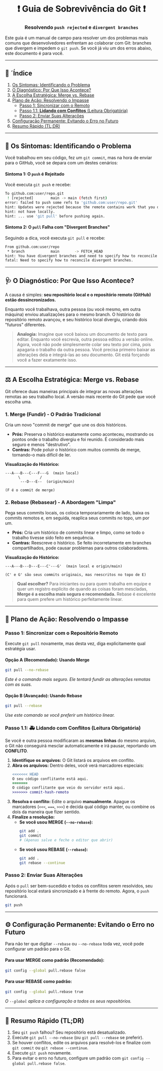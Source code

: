 <div align="center">

# ❗ Guia de Sobrevivência do Git ❗
### Resolvendo `push rejected` e `divergent branches`

</div>

Este guia é um manual de campo para resolver um dos problemas mais comuns que desenvolvedores enfrentam ao colaborar com Git: branches que divergem e impedem o `git push`. Se você já viu um dos erros abaixo, este documento é para você.

---

## 📜 ´Índice

1.  [Os Sintomas: Identificando o Problema](#-os-sintomas-identificando-o-problema)
2.  [O Diagnóstico: Por Que Isso Acontece?](#-o-diagnóstico-por-que-isso-acontece)
3.  [A Escolha Estratégica: Merge vs. Rebase](#-a-escolha-estratégica-merge-vs-rebase)
4.  [Plano de Ação: Resolvendo o Impasse](#-plano-de-ação-resolvendo-o-impasse)
    * [Passo 1: Sincronizar com o Remoto](#passo-1-sincronizar-com-o-repositório-remoto)
    * [Passo 1.1: **Lidando com Conflitos** (Leitura Obrigatória)](#passo-11--lidando-com-conflitos-leitura-obrigatória)
    * [Passo 2: Enviar Suas Alterações](#passo-2-enviar-suas-alterações)
5.  [Configuração Permanente: Evitando o Erro no Futuro](#-configuração-permanente-evitando-o-erro-no-futuro)
6.  [Resumo Rápido (TL;DR)](#-resumo-rápido-tldr)

---

## 🚨 Os Sintomas: Identificando o Problema

Você trabalhou em seu código, fez um `git commit`, mas na hora de enviar para o GitHub, você se depara com um destes cenários:

#### Sintoma 1: O `push` é Rejeitado

Você executa `git push` e recebe:
```bash
To github.com:user/repo.git
 ! [rejected]        main -> main (fetch first)
error: failed to push some refs to 'github.com:user/repo.git'
hint: Updates were rejected because the remote contains work that you do
hint: not have locally.
hint: ... use 'git pull' before pushing again.
```

#### Sintoma 2: O `pull` Falha com "Divergent Branches"

Seguindo a dica, você executa `git pull` e recebe:
```bash
From github.com:user/repo
 * branch            main       -> FETCH_HEAD
hint: You have divergent branches and need to specify how to reconcile them.
fatal: Need to specify how to reconcile divergent branches.
```

---

## 🩺 O Diagnóstico: Por Que Isso Acontece?

A causa é simples: **seu repositório local e o repositório remoto (GitHub) estão dessincronizados.**

Enquanto você trabalhava, outra pessoa (ou você mesmo, em outra máquina) enviou atualizações para o mesmo branch. O histórico do repositório remoto avançou, e seu histórico local divergiu, criando dois "futuros" diferentes.

> **Analogia:** Imagine que você baixou um documento de texto para editar. Enquanto você escrevia, outra pessoa editou a versão online. Agora, você não pode simplesmente colar seu texto por cima, pois apagaria o trabalho da outra pessoa. Você precisa primeiro baixar as alterações dela e integrá-las ao seu documento. Git está forçando você a fazer exatamente isso.

---

## ⚖️ A Escolha Estratégica: Merge vs. Rebase

Git oferece duas maneiras principais de integrar as novas alterações remotas ao seu trabalho local. A versão mais recente do Git pede que você escolha uma.

### 1. Merge (Fundir) - O Padrão Tradicional

Cria um novo "commit de merge" que une os dois históricos.

* **Prós:** Preserva o histórico exatamente como aconteceu, mostrando os pontos onde o trabalho divergiu e foi reunido. É considerado mais seguro e menos "destrutivo".
* **Contras:** Pode poluir o histórico com muitos commits de merge, tornando-o mais difícil de ler.

**Visualização do Histórico:**
```
---A---B---C---F---G  (main local)
      \         /
       ---D---E--  (origin/main)

(F é o commit de merge)
```

### 2. Rebase (Rebasear) - A Abordagem "Limpa"

Pega seus commits locais, os coloca temporariamente de lado, baixa os commits remotos e, em seguida, reaplica seus commits no topo, um por um.

* **Prós:** Cria um histórico de commits linear e limpo, como se todo o trabalho tivesse sido feito em sequência.
* **Contras:** Reescreve o histórico. Se feito incorretamente em branches compartilhados, pode causar problemas para outros colaboradores.

**Visualização do Histórico:**
```
---A---B---D---E---C'---G'  (main local e origin/main)

(C' e G' são seus commits originais, mas reescritos no topo de E)
```

> **Qual escolher?** Para iniciantes ou para quem trabalha em equipe e quer um registro explícito de quando as coisas foram mescladas, **Merge é a escolha mais segura e recomendada.** Rebase é excelente para quem prefere um histórico perfeitamente linear.

---

## 🔧 Plano de Ação: Resolvendo o Impasse

### Passo 1: Sincronizar com o Repositório Remoto

Execute `git pull` novamente, mas desta vez, diga explicitamente qual estratégia usar.

#### **Opção A (Recomendado): Usando Merge**
```bash
git pull --no-rebase
```
*Este é o comando mais seguro. Ele tentará fundir as alterações remotas com as suas.*

#### **Opção B (Avançado): Usando Rebase**
```bash
git pull --rebase
```
*Use este comando se você preferir um histórico linear.*

### Passo 1.1: 🚑 Lidando com Conflitos (Leitura Obrigatória)

Se você e outra pessoa modificaram as **mesmas linhas** do mesmo arquivo, o Git não conseguirá mesclar automaticamente e irá pausar, reportando um **CONFLITO**.

1.  **Identifique os arquivos:** O Git listará os arquivos em conflito.
2.  **Abra os arquivos:** Dentro deles, você verá marcadores especiais:
    ```diff
    <<<<<<< HEAD
    O seu código conflitante está aqui.
    =======
    O código conflitante que veio do servidor está aqui.
    >>>>>>> commit-hash-remoto
    ```
3.  **Resolva o conflito:** Edite o arquivo **manualmente**. Apague os marcadores (`<<<`, `===`, `>>>`) e decida qual código manter, ou combine os dois da maneira que fizer sentido.
4.  **Finalize a resolução:**
    * **Se você usou MERGE (`--no-rebase`):**
        ```bash
        git add .
        git commit 
        # (Apenas salve e feche o editor que abrir)
        ```
    * **Se você usou REBASE (`--rebase`):**
        ```bash
        git add .
        git rebase --continue
        ```

### Passo 2: Enviar Suas Alterações

Após o `pull` ser bem-sucedido e todos os conflitos serem resolvidos, seu repositório local estará sincronizado e à frente do remoto. Agora, o `push` funcionará.

```bash
git push
```

---

## ⚙️ Configuração Permanente: Evitando o Erro no Futuro

Para não ter que digitar `--rebase` ou `--no-rebase` toda vez, você pode configurar um padrão para o Git.

#### Para usar **MERGE** como padrão (Recomendado):
```bash
git config --global pull.rebase false
```

#### Para usar **REBASE** como padrão:
```bash
git config --global pull.rebase true
```
*O `--global` aplica a configuração a todos os seus repositórios.*

---

## 🚀 Resumo Rápido (TL;DR)

1.  Seu `git push` falhou? Seu repositório está desatualizado.
2.  Execute `git pull --no-rebase` (ou `git pull --rebase` se preferir).
3.  Se houver conflitos, edite os arquivos para resolvê-los e finalize com `git commit` ou `git rebase --continue`.
4.  Execute `git push` novamente.
5.  Para evitar o erro no futuro, configure um padrão com `git config --global pull.rebase false`.
